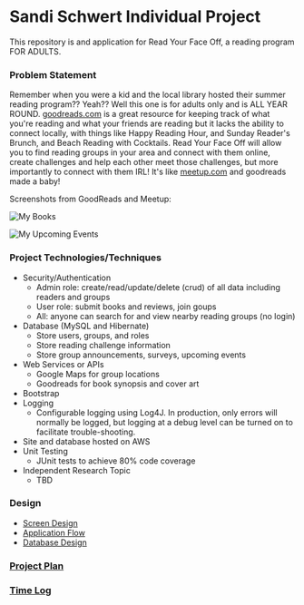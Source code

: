 # Sandi Schwert Individual Project

This repository is and application for Read Your Face Off, a reading program FOR ADULTS. 

### Problem Statement

Remember when you were a kid and the local library hosted their summer reading program??  Yeah??  Well this one is for adults only and is ALL YEAR ROUND.  [goodreads.com](https://www.goodreads.com/) is a great resource for keeping track of what you're reading and what your friends are reading but it lacks the ability to connect locally, with things like Happy Reading Hour, and Sunday Reader's Brunch, and Beach Reading with Cocktails.  Read Your Face Off will allow you to find reading groups in your area and connect with them online, create challenges and help each other meet those challenges, but more importantly to connect with them IRL!  It's like [meetup.com](https://www.meetup.com) and goodreads made a baby!

Screenshots from GoodReads and Meetup:

![My Books](images/MyBooksGoodreads)

![My Upcoming Events](images/meetupScreenshot)


### Project Technologies/Techniques 

* Security/Authentication
  * Admin role: create/read/update/delete (crud) of all data including readers and groups
  * User role: submit books and reviews, join goups
  * All: anyone can search for and view nearby reading groups (no login)
* Database (MySQL and Hibernate)
  * Store users, groups, and roles
  * Store reading challenge information
  * Store group announcements, surveys, upcoming events
* Web Services or APIs
  * Google Maps for group locations
  * Goodreads for book synopsis and cover art
* Bootstrap
* Logging
  * Configurable logging using Log4J. In production, only errors will normally be logged, but logging at a debug level can be turned on to facilitate trouble-shooting. 
* Site and database hosted on AWS
* Unit Testing
  * JUnit tests to achieve 80% code coverage
* Independent Research Topic
  * TBD

### Design

* [Screen Design](DesignDocuments/Screens.md)
* [Application Flow](DesignDocuments/applicationFlow.md)
* [Database Design](DesignDocuments/databaseDiagram.png)

### [Project Plan](ProjectPlan.md)

### [Time Log](TimeLog.md)
